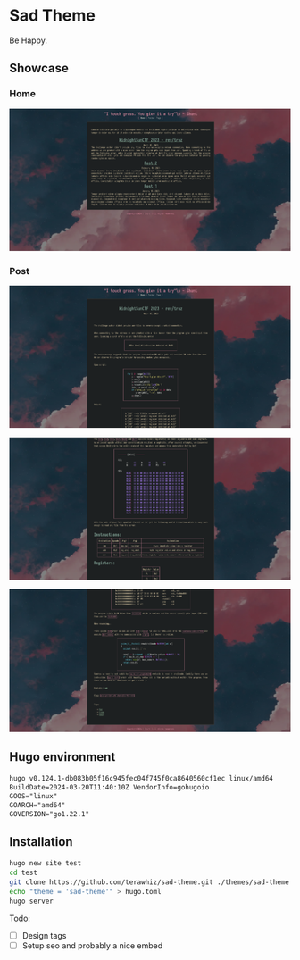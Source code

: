 # Sad Theme

Be Happy.

## Showcase
### Home
![Home](./images/home.png)
### Post
![Post](./images/post1.png)

![Post](./images/post2.png)

![Post](./images/post3.png)

## Hugo environment
```
hugo v0.124.1-db083b05f16c945fec04f745f0ca8640560cf1ec linux/amd64 BuildDate=2024-03-20T11:40:10Z VendorInfo=gohugoio
GOOS="linux"
GOARCH="amd64"
GOVERSION="go1.22.1"
```

## Installation

```sh
hugo new site test
cd test
git clone https://github.com/terawhiz/sad-theme.git ./themes/sad-theme
echo "theme = 'sad-theme'" > hugo.toml
hugo server
```


Todo:
- [ ] Design tags
- [ ] Setup seo and probably a nice embed